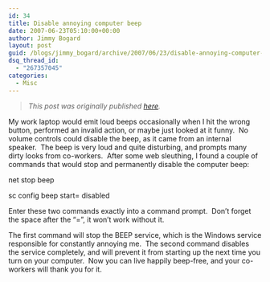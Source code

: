 ```yaml
---
id: 34
title: Disable annoying computer beep
date: 2007-06-23T05:10:00+00:00
author: Jimmy Bogard
layout: post
guid: /blogs/jimmy_bogard/archive/2007/06/23/disable-annoying-computer-beep.aspx
dsq_thread_id:
  - "267357045"
categories:
  - Misc
---
```

> _This post was originally published [here](http://grabbagoft.blogspot.com/2007/06/disable-annoying-computer-beep.html)._

My work laptop would emit loud beeps occasionally when I hit the wrong button, performed an invalid action, or maybe just looked at it funny.&nbsp; No volume controls could disable the beep, as it came from an internal speaker.&nbsp; The beep is very loud and quite disturbing,&nbsp;and prompts many dirty looks from&nbsp;co-workers.&nbsp; After some web sleuthing, I found a couple of commands that would stop and permanently disable the computer beep:

net stop beep

sc config beep start= disabled

Enter these two commands exactly into a command prompt.&nbsp; Don&#8217;t forget the space after the &#8220;=&#8221;, it won&#8217;t work without it.

The first command will stop the BEEP service, which is the Windows service responsible for constantly annoying me.&nbsp; The second command disables the service completely, and will prevent it from starting up the next time you turn on your computer.&nbsp; Now you can live happily beep-free, and&nbsp;your co-workers will thank you for it.